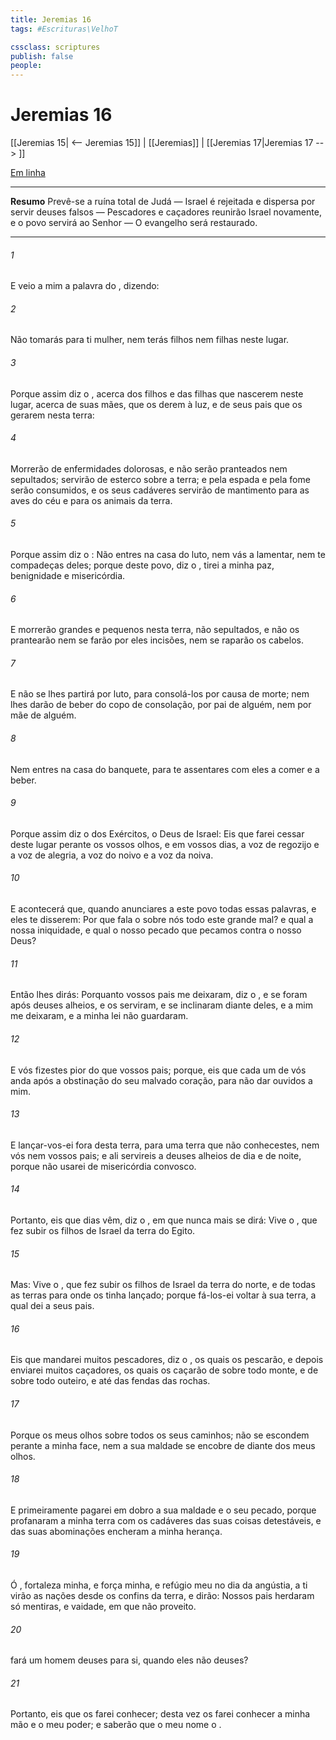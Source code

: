 ```yaml
---
title: Jeremias 16
tags: #Escrituras\VelhoT

cssclass: scriptures
publish: false
people:
---
```


# Jeremias 16
[[Jeremias 15| <-- Jeremias 15]] | [[Jeremias]] | [[Jeremias 17|Jeremias 17 --> ]]

[Em linha](https://churchofjesuschrist.org/study/scriptures/ot/jer/16?lang=por)

---
__Resumo__
Prevê-se a ruína total de Judá — Israel é rejeitada e dispersa por servir deuses falsos — Pescadores e caçadores reunirão Israel novamente, e o povo servirá ao Senhor — O evangelho será restaurado.

---
###### 1 
E veio a mim a palavra do , dizendo:

###### 2 
Não tomarás para ti mulher, nem terás filhos nem filhas neste lugar.

###### 3 
Porque assim diz o , acerca dos filhos e das filhas que nascerem neste lugar, acerca de suas mães, que os derem à luz, e de seus pais que os gerarem nesta terra:

###### 4 
Morrerão de enfermidades dolorosas, e não serão pranteados nem sepultados; servirão de esterco sobre a terra; e pela espada e pela fome serão consumidos, e os seus cadáveres servirão de mantimento para as aves do céu e para os animais da terra.

###### 5 
Porque assim diz o : Não entres na casa do luto, nem vás a lamentar, nem te compadeças deles; porque  deste povo, diz o , tirei a minha paz, benignidade e misericórdia.

###### 6 
E morrerão grandes e pequenos nesta terra,  não  sepultados, e não os prantearão nem se farão por eles incisões, nem  se raparão os cabelos.

###### 7 
E não se lhes partirá  por luto, para consolá-los por causa de morte; nem lhes darão de beber do copo de consolação,  por pai de alguém, nem por mãe de alguém.

###### 8 
Nem entres na casa do banquete, para te assentares com eles a comer e a beber.

###### 9 
Porque assim diz o  dos Exércitos, o Deus de Israel: Eis que farei cessar deste lugar perante os vossos olhos, e em vossos dias, a voz de regozijo e a voz de alegria, a voz do noivo e a voz da noiva.

###### 10 
E acontecerá que, quando anunciares a este povo todas essas palavras, e eles te disserem: Por que fala o  sobre nós todo este grande mal? e qual  a nossa iniquidade, e qual  o nosso pecado que pecamos contra o  nosso Deus?

###### 11 
Então lhes dirás: Porquanto vossos pais me deixaram, diz o , e se foram após deuses alheios, e os serviram, e se inclinaram diante deles, e a mim me deixaram, e a minha lei não  guardaram.

###### 12 
E vós fizestes pior do que vossos pais; porque, eis que cada um de vós anda após a obstinação do seu malvado coração, para não dar ouvidos a mim.

###### 13 
E lançar-vos-ei fora desta terra, para uma terra que não conhecestes, nem vós nem vossos pais; e ali servireis a deuses alheios de dia e de noite, porque não usarei de misericórdia convosco.

###### 14 
Portanto, eis que dias vêm, diz o , em que nunca mais se dirá: Vive o , que fez subir os filhos de Israel da terra do Egito.

###### 15 
Mas: Vive o , que fez subir os filhos de Israel da terra do norte, e de todas as terras para onde os tinha lançado; porque fá-los-ei voltar à sua terra, a qual dei a seus pais.

###### 16 
Eis que mandarei muitos pescadores, diz o , os quais os pescarão, e depois enviarei muitos caçadores, os quais os caçarão de sobre todo monte, e de sobre todo outeiro, e até das fendas das rochas.

###### 17 
Porque os meus olhos  sobre todos os seus caminhos; não se escondem perante a minha face, nem a sua maldade se encobre de diante dos meus olhos.

###### 18 
E primeiramente pagarei em dobro a sua maldade e o seu pecado, porque profanaram a minha terra com os cadáveres das suas coisas detestáveis, e das suas abominações encheram a minha herança.

###### 19 
Ó , fortaleza minha, e força minha, e refúgio meu no dia da angústia, a ti virão as nações desde os confins da terra, e dirão: Nossos pais herdaram só mentiras, e vaidade, em que não  proveito.

###### 20 
 fará um homem deuses para si, quando eles não  deuses?

###### 21 
Portanto, eis que os farei conhecer; desta vez os farei conhecer a minha mão e o meu poder; e saberão que o meu nome  o .

